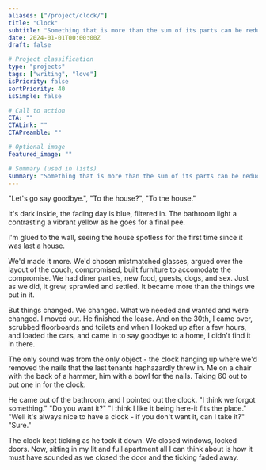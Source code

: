 ```yaml
---
aliases: ["/project/clock/"]
title: "Clock"
subtitle: "Something that is more than the sum of its parts can be reduced back to it."
date: 2024-01-01T00:00:00Z
draft: false

# Project classification
type: "projects"
tags: ["writing", "love"]
isPriority: false
sortPriority: 40
isSimple: false

# Call to action
CTA: ""
CTALink: ""
CTAPreamble: ""

# Optional image
featured_image: ""

# Summary (used in lists)
summary: "Something that is more than the sum of its parts can be reduced back to it."
---
```


"Let's go say goodbye.", "To the house?", "To the house."

It's dark inside, the fading day is blue, filtered in. The bathroom light a contrasting a vibrant yellow as he goes for a final pee. 

I'm glued to the wall, seeing the house spotless for the first time since it was last a house.

We'd made it more. We'd chosen mistmatched glasses, argued over the layout of the couch, compromised, built furniture to accomodate the compromise. We had diner parties, new food, guests, dogs, and sex. Just as we did, it grew, sprawled and settled. It became more than the things we put in it.

But things changed. We changed. What we needed and wanted and were changed. I moved out. He finished the lease. And on the 30th, I came over, scrubbed floorboards and toilets and when I looked up after a few hours, and loaded the cars, and came in to say goodbye to a home, I didn't find it in there.

The only sound was from the only object - the clock hanging up where we'd removed the nails that the last tenants haphazardly threw in. Me on a chair with the back of a hammer, him with a bowl for the nails. Taking 60 out to put one in for the clock.

He came out of the bathroom, and I pointed out the clock. "I think we forgot something." "Do you want it?" "I think I like it being here-it fits the place." "Well it's always nice to have a clock - if you don't want it, can I take it?" "Sure."

The clock kept ticking as he took it down. We closed windows, locked doors. Now, sitting in my lit and full apartment all I can think about is how it must have sounded as we closed the door and the ticking faded away.




